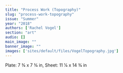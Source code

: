 ```yaml
---
title: "Process Work (Topography)"
slug: "process-work-topography"
issue: "Summer"
year: "2018"
authors: ['Rachel Vogel']
section: "art"
audio: []
main_image: ""
banner_image: ""
images: ['sites/default/files/VogelTopography.jpg']
---
```

Plate: 7 3⁄4 x 7 3⁄4 in, Sheet: 11 1⁄4 x 14 3⁄4 in


